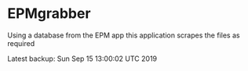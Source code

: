 # EPMgrabber
Using a database from the EPM app this application scrapes the files as required


Latest backup: Sun Sep 15 13:00:02 UTC 2019
